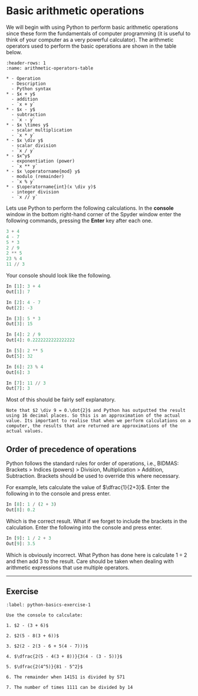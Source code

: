 # Basic arithmetic operations

We will begin with using Python to perform basic arithmetic operations since these form the fundamentals of computer programming (it is useful to think of your computer as a very powerful calculator). The arithmetic operators used to perform the basic operations are shown in the table below.

```{list-table} Arithmetic operations in Python
:header-rows: 1
:name: arithmetic-operators-table

* - Operation
  - Description
  - Python syntax
* - $x + y$
  - addition
  - `x + y`
* - $x - y$
  - subtraction
  - `x - y`
* - $x \times y$
  - scalar multiplication
  - `x * y`
* - $x \div y$
  - scalar division
  - `x / y`
* - $x^y$
  - exponentiation (power)
  - `x ** y`
* - $x \operatorname{mod} y$ 
  - modulo (remainder)
  - `x % y`
* - $\operatorname{int}(x \div y)$ 
  - integer division
  - `x // y`
```

Lets use Python to perform the following calculations. In the **console** window in the bottom right-hand corner of the Spyder window enter the following commands, pressing the **Enter** key after each one.

```python
3 + 4
4 - 7
5 * 3
2 / 9
2 ** 5
23 % 4
11 // 3
```

Your console should look like the following.

```python
In [1]: 3 + 4
Out[1]: 7

In [2]: 4 - 7
Out[2]: -3

In [3]: 5 * 3
Out[3]: 15

In [4]: 2 / 9
Out[4]: 0.2222222222222222

In [5]: 2 ** 5
Out[5]: 32

In [6]: 23 % 4
Out[6]: 3

In [7]: 11 // 3
Out[7]: 3
```

Most of this should be fairly self explanatory.

```{note}
Note that $2 \div 9 = 0.\dot{2}$ and Python has outputted the result using 16 decimal places. So this is an approximation of the actual value. Its important to realise that when we perform calculations on a computer, the results that are returned are approximations of the actual values.
```

## Order of precedence of operations

Python follows the standard rules for order of operations, i.e., BIDMAS: Brackets > Indices (powers) > Division, Multiplication > Addition, Subtraction. Brackets should be used to override this where necessary. 

For example, lets calculate the value of $\dfrac{1}{2+3}$. Enter the following in to the console and press enter.

```python
In [8]: 1 / (2 + 3)
Out[8]: 0.2
```

Which is the correct result. What if we forget to include the brackets in the calculation. Enter the following into the console and press enter.

```python
In [9]: 1 / 2 + 3
Out[9]: 3.5
```

Which is obviously incorrect. What Python has done here is calculate $1 \div 2$ and then add 3 to the result. Care should be taken when dealing with arithmetic expressions that use multiple operators.

---

## Exercise

```{exercise}
:label: python-basics-exercise-1

Use the console to calculate:

1. $2 - (3 + 6)$

2. $2(5 - 8(3 + 6))$

3. $2(2 - 2(3 - 6 + 5(4 - 7)))$

4. $\dfrac{2(5 - 4(3 + 8))}{3(4 - (3 - 5))}$

5. $\dfrac{2(4^5)}{81 - 5^2}$

6. The remainder when 14151 is divided by 571

7. The number of times 1111 can be divided by 14
```
